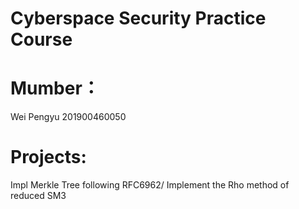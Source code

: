 # Cyberspace Security Practice Course
# Mumber：
Wei Pengyu 201900460050
# Projects:
Impl Merkle Tree following RFC6962/
Implement the Rho method of reduced SM3
